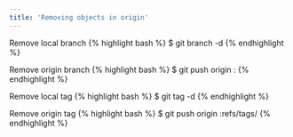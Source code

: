 ```yaml
---
title: 'Removing objects in origin'
---
```

Remove local branch
{% highlight bash %}
$ git branch -d <branch-name>
{% endhighlight %}

Remove origin branch
{% highlight bash %}
$ git push origin :<branch-name>
{% endhighlight %}

Remove local tag
{% highlight bash %}
$ git tag -d <tag-name>
{% endhighlight %}

Remove origin tag
{% highlight bash %}
$ git push origin :refs/tags/<tag-name>
{% endhighlight %}
